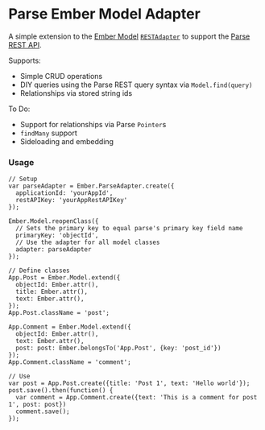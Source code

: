 # Parse Ember Model Adapter

A simple extension to the [Ember Model](https://github.com/ebryn/ember-model) [`RESTAdapter`](https://github.com/ebryn/ember-model/blob/master/packages/ember-model/lib/rest_adapter.js) to support the [Parse REST API](https://www.parse.com/docs/rest).

Supports:

 * Simple CRUD operations
 * DIY queries using the Parse REST query syntax via `Model.find(query)`
 * Relationships via stored string ids

To Do:

 * Support for relationships via Parse `Pointer`s
 * `findMany` support
 * Sideloading and embedding

### Usage

```
// Setup
var parseAdapter = Ember.ParseAdapter.create({
  applicationId: 'yourAppId',
  restAPIKey: 'yourAppRestAPIKey'
});

Ember.Model.reopenClass({
  // Sets the primary key to equal parse's primary key field name
  primaryKey: 'objectId',
  // Use the adapter for all model classes
  adapter: parseAdapter
});

// Define classes
App.Post = Ember.Model.extend({
  objectId: Ember.attr(),
  title: Ember.attr(),
  text: Ember.attr(),
});
App.Post.className = 'post';

App.Comment = Ember.Model.extend({
  objectId: Ember.attr(),
  text: Ember.attr(),
  post: post: Ember.belongsTo('App.Post', {key: 'post_id'})
});
App.Comment.className = 'comment';

// Use
var post = App.Post.create({title: 'Post 1', text: 'Hello world'});
post.save().then(function() {
  var comment = App.Comment.create({text: 'This is a comment for post 1', post: post})
  comment.save();        
});

```
